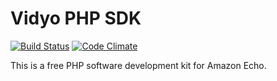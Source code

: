 # Vidyo PHP SDK

[![Build Status](https://api.travis-ci.org/awsmug/alexa-sdk.png?branch=master)](https://travis-ci.org/awsmug/alexa-sdk)
[![Code Climate](https://codeclimate.com/github/awsmug/alexa-sdk/badges/gpa.svg)](https://codeclimate.com/github/awsmug/alexa-sdk)

This is a free PHP software development kit for Amazon Echo.